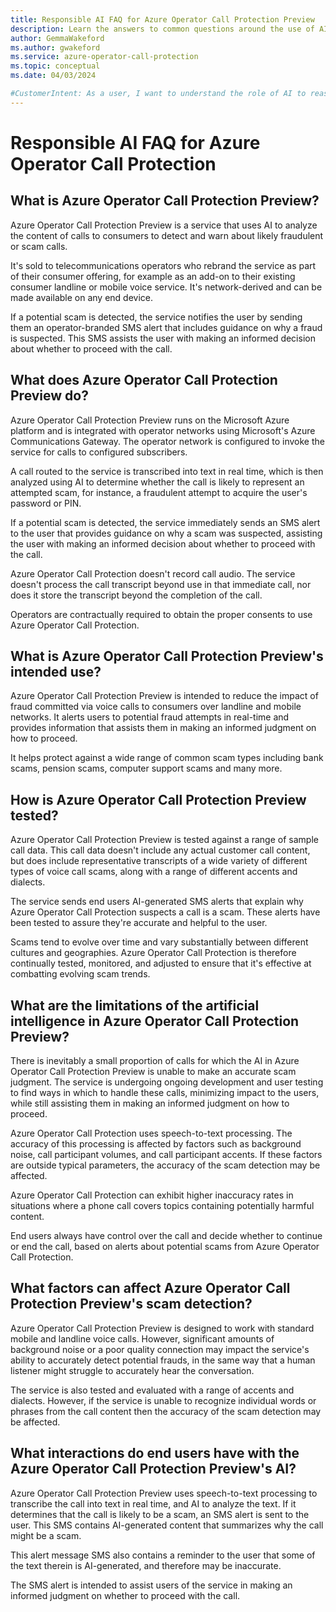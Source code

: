 ```yaml
---
title: Responsible AI FAQ for Azure Operator Call Protection Preview
description: Learn the answers to common questions around the use of AI in Azure Operator Call Protection Preview.
author: GemmaWakeford
ms.author: gwakeford
ms.service: azure-operator-call-protection
ms.topic: conceptual
ms.date: 04/03/2024

#CustomerIntent: As a user, I want to understand the role of AI to reassure me that Microsoft is providing this AI service responsibly.
---
```


# Responsible AI FAQ for Azure Operator Call Protection

## What is Azure Operator Call Protection Preview?

Azure Operator Call Protection Preview is a service that uses AI to analyze the content of calls to consumers to detect and warn about likely fraudulent or scam calls.

It's sold to telecommunications operators who rebrand the service as part of their consumer offering, for example as an add-on to their existing consumer landline or mobile voice service. It's network-derived and can be made available on any end device.

If a potential scam is detected, the service notifies the user by sending them an operator-branded SMS alert that includes guidance on why a fraud is suspected. This SMS assists the user with making an informed decision about whether to proceed with the call.

## What does Azure Operator Call Protection Preview do?

Azure Operator Call Protection Preview runs on the Microsoft Azure platform and is integrated with operator networks using Microsoft's Azure Communications Gateway. The operator network is configured to invoke the service for calls to configured subscribers.

A call routed to the service is transcribed into text in real time, which is then analyzed using AI to determine whether the call is likely to represent an attempted scam, for instance, a fraudulent attempt to acquire the user's password or PIN.

If a potential scam is detected, the service immediately sends an SMS alert to the user that provides guidance on why a scam was suspected, assisting the user with making an informed decision about whether to proceed with the call.

Azure Operator Call Protection doesn't record call audio. The service doesn't process the call transcript beyond use in that immediate call, nor does it store the transcript beyond the completion of the call.

Operators are contractually required to obtain the proper consents to use Azure Operator Call Protection.

## What is Azure Operator Call Protection Preview's intended use?

Azure Operator Call Protection Preview is intended to reduce the impact of fraud committed via voice calls to consumers over landline and mobile networks. It alerts users to potential fraud attempts in real-time and provides information that assists them in making an informed judgment on how to proceed.

It helps protect against a wide range of common scam types including bank scams, pension scams, computer support scams and many more.

## How is Azure Operator Call Protection Preview tested?

Azure Operator Call Protection Preview is tested against a range of sample call data. This call data doesn't include any actual customer call content, but does include representative transcripts of a wide variety of different types of voice call scams, along with a range of different accents and dialects.

The service sends end users AI-generated SMS alerts that explain why Azure Operator Call Protection suspects a call is a scam. These alerts have been tested to assure they're accurate and helpful to the user.

Scams tend to evolve over time and vary substantially between different cultures and geographies. Azure Operator Call Protection is therefore continually tested, monitored, and adjusted to ensure that it's effective at combatting evolving scam trends.

## What are the limitations of the artificial intelligence in Azure Operator Call Protection Preview?

There is inevitably a small proportion of calls for which the AI in Azure Operator Call Protection Preview is unable to make an accurate scam judgment. The service is undergoing ongoing development and user testing to find ways in which to handle these calls, minimizing impact to the users, while still assisting them in making an informed judgment on how to proceed.

Azure Operator Call Protection uses speech-to-text processing. The accuracy of this processing is affected by factors such as background noise, call participant volumes, and call participant accents. If these factors are outside typical parameters, the accuracy of the scam detection may be affected.

Azure Operator Call Protection can exhibit higher inaccuracy rates in situations where a phone call covers topics containing potentially harmful content.

End users always have control over the call and decide whether to continue or end the call, based on alerts about potential scams from Azure Operator Call Protection.

## What factors can affect Azure Operator Call Protection Preview's scam detection?

Azure Operator Call Protection Preview is designed to work with standard mobile and landline voice calls. However, significant amounts of background noise or a poor quality connection may impact the service's ability to accurately detect potential frauds, in the same way that a human listener might struggle to accurately hear the conversation.

The service is also tested and evaluated with a range of accents and dialects. However, if the service is unable to recognize individual words or phrases from the call content then the accuracy of the scam detection may be affected.

## What interactions do end users have with the Azure Operator Call Protection Preview's AI?

Azure Operator Call Protection Preview uses speech-to-text processing to transcribe the call into text in real time, and AI to analyze the text. If it determines that the call is likely to be a scam, an SMS alert is sent to the user. This SMS contains AI-generated content that summarizes why the call might be a scam.

This alert message SMS also contains a reminder to the user that some of the text therein is AI-generated, and therefore may be inaccurate.

The SMS alert is intended to assist users of the service in making an informed judgment on whether to proceed with the call.
